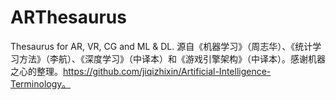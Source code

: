 # ARThesaurus
Thesaurus for AR, VR, CG and ML & DL.
源自《机器学习》（周志华）、《统计学习方法》（李航）、《深度学习》（中译本）和《游戏引擎架构》（中译本）。感谢机器之心的整理。https://github.com/jiqizhixin/Artificial-Intelligence-Terminology。
